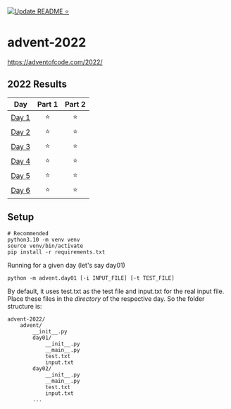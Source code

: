 [![Update README ⭐](https://github.com/gorel/advent-2022/actions/workflows/readme-stars.yml/badge.svg)](https://github.com/gorel/advent-2022/actions/workflows/readme-stars.yml)

# advent-2022

https://adventofcode.com/2022/

<!--- advent_readme_stars table --->
## 2022 Results

| Day | Part 1 | Part 2 |
| :---: | :---: | :---: |
| [Day 1](https://adventofcode.com/2022/day/1) | ⭐ | ⭐ |
| [Day 2](https://adventofcode.com/2022/day/2) | ⭐ | ⭐ |
| [Day 3](https://adventofcode.com/2022/day/3) | ⭐ | ⭐ |
| [Day 4](https://adventofcode.com/2022/day/4) | ⭐ | ⭐ |
| [Day 5](https://adventofcode.com/2022/day/5) | ⭐ | ⭐ |
| [Day 6](https://adventofcode.com/2022/day/6) | ⭐ | ⭐ |
<!--- advent_readme_stars table --->

## Setup

```
# Recommended
python3.10 -m venv venv
source venv/bin/activate
pip install -r requirements.txt
```

Running for a given day (let's say day01)

```
python -m advent.day01 [-i INPUT_FILE] [-t TEST_FILE]
```

By default, it uses test.txt as the test file and input.txt for the real input file.
Place these files in the _directory_ of the respective day. So the folder structure is:

```
advent-2022/
    advent/
        __init__.py
        day01/
            __init__.py
            __main__.py
            test.txt
            input.txt
        day02/
            __init__.py
            __main__.py
            test.txt
            input.txt
        ...
```

